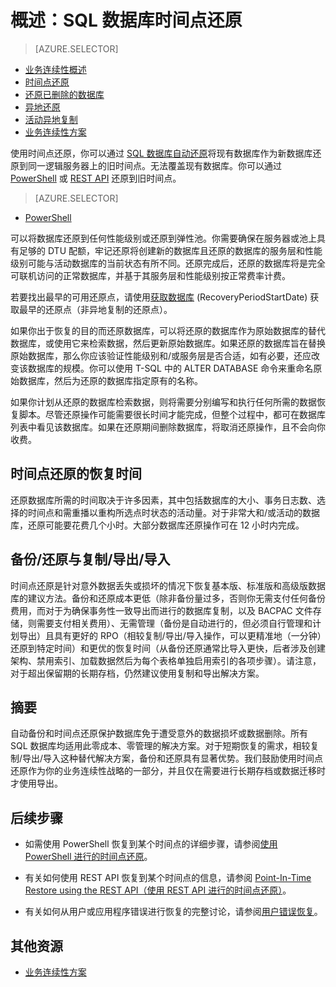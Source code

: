 <properties
   pageTitle="云业务连续性 - 时间点还原 - SQL 数据库 | Azure"
   description="了解有关时间点还原的信息，它让你能够将 Azure SQL 数据库回滚到之前的时间点（最多 35 天）。"
   services="sql-database"
   documentationCenter=""
   authors="stevestein"
   manager="jhubbard"
   editor="monicar"/>

<tags
   ms.service="sql-database"
   ms.date="06/17/2016"
   wacn.date="07/18/2016"/>

# 概述：SQL 数据库时间点还原

> [AZURE.SELECTOR]
- [业务连续性概述](/documentation/articles/sql-datbase-business-continuity/)
- [时间点还原](/documentation/articles/sql-database-point-in-time-restore/)
- [还原已删除的数据库](/documentation/articles/sql-database-restore-deleted-database/)
- [异地还原](/documentation/articles/sql-database-geo-restore/)
- [活动异地复制](/documentation/articles/sql-database-geo-replication-overview/)
- [业务连续性方案](/documentation/articles/sql-database-business-continuity-scenarios/)

使用时间点还原，你可以通过 [SQL 数据库自动还原](/documentation/articles/sql-database-automated-backups/)将现有数据库作为新数据库还原到同一逻辑服务器上的旧时间点。无法覆盖现有数据库。你可以通过 [PowerShell](/documentation/articles/sql-database-point-in-time-restore-powershell/) 或 [REST API](https://msdn.microsoft.com/zh-cn/library/azure/mt163685.aspx) 还原到旧时间点。

> [AZURE.SELECTOR]
- [PowerShell](/documentation/articles/sql-database-point-in-time-restore-powershell/)

可以将数据库还原到任何性能级别或还原到弹性池。你需要确保在服务器或池上具有足够的 DTU 配额，牢记还原将创建新的数据库且还原的数据库的服务层和性能级别可能与活动数据库的当前状态有所不同。还原完成后，还原的数据库将是完全可联机访问的正常数据库，并基于其服务层和性能级别按正常费率计费。

若要找出最早的可用还原点，请使用[获取数据库](https://msdn.microsoft.com/zh-cn/library/dn505708.aspx) (RecoveryPeriodStartDate) 获取最早的还原点（非异地复制的还原点）。

如果你出于恢复的目的而还原数据库，可以将还原的数据库作为原始数据库的替代数据库，或使用它来检索数据，然后更新原始数据库。如果还原的数据库旨在替换原始数据库，那么你应该验证性能级别和/或服务层是否合适，如有必要，还应改变该数据库的规模。你可以使用 T-SQL 中的 ALTER DATABASE 命令来重命名原始数据库，然后为还原的数据库指定原有的名称。

如果你计划从还原的数据库检索数据，则将需要分别编写和执行任何所需的数据恢复脚本。尽管还原操作可能需要很长时间才能完成，但整个过程中，都可在数据库列表中看见该数据库。如果在还原期间删除数据库，将取消还原操作，且不会向你收费。

## 时间点还原的恢复时间

还原数据库所需的时间取决于许多因素，其中包括数据库的大小、事务日志数、选择的时间点和需重播以重构所选点时状态的活动量。对于非常大和/或活动的数据库，还原可能要花费几个小时。大部分数据库还原操作可在 12 小时内完成。

## 备份/还原与复制/导出/导入

时间点还原是针对意外数据丢失或损坏的情况下恢复基本版、标准版和高级版数据库的建议方法。备份和还原成本更低（除非备份量过多，否则你无需支付任何备份费用，而对于为确保事务性一致导出而进行的数据库复制，以及 BACPAC 文件存储，则需要支付相关费用）、无需管理（备份是自动进行的，但必须自行管理和计划导出）且具有更好的 RPO（相较复制/导出/导入操作，可以更精准地（一分钟）还原到特定时间）和更优的恢复时间（从备份还原通常比导入更快，后者涉及创建架构、禁用索引、加载数据然后为每个表格单独启用索引的各项步骤）。请注意，对于超出保留期的长期存档，仍然建议使用复制和导出解决方案。


## 摘要

自动备份和时间点还原保护数据库免于遭受意外的数据损坏或数据删除。所有 SQL 数据库均适用此零成本、零管理的解决方案。对于短期恢复的需求，相较复制/导出/导入这种替代解决方案，备份和还原具有显著优势。我们鼓励使用时间点还原作为你的业务连续性战略的一部分，并且仅在需要进行长期存档或数据迁移时才使用导出。


## 后续步骤

- 如需使用 PowerShell 恢复到某个时间点的详细步骤，请参阅[使用 PowerShell 进行的时间点还原](/documentation/articles/sql-database-point-in-time-restore-powershell/)。
- 有关如何使用 REST API 恢复到某个时间点的信息，请参阅 [Point-In-Time Restore using the REST API（使用 REST API 进行的时间点还原）](https://msdn.microsoft.com/zh-cn/library/azure/mt163685.aspx)。

- 有关如何从用户或应用程序错误进行恢复的完整讨论，请参阅[用户错误恢复](/documentation/articles/sql-database-user-error-recovery/)。

## 其他资源

- [业务连续性方案](/documentation/articles/sql-database-business-continuity-scenarios/)

<!---HONumber=Mooncake_0711_2016-->